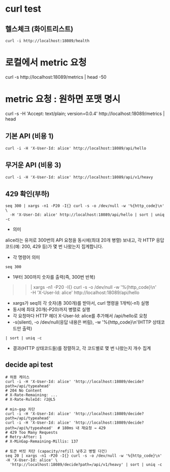# curl test

## 헬스체크 (화이트리스트)
```shell
curl -i http://localhost:18089/health
```

# 로컬에서 metric 요청
curl -s http://localhost:18089/metrics | head -50

# metric 요청 : 원하면 포맷 명시
curl -s -H 'Accept: text/plain; version=0.0.4' http://localhost:18089/metrics | head

## 기본 API (비용 1)
```shell
curl -i -H 'X-User-Id: alice' http://localhost:18089/api/hello
```

## 무거운 API (비용 3)
```shell
curl -i -H 'X-User-Id: alice' http://localhost:18089/api/v1/heavy
```

## 429 확인(부하)
```shell
seq 300 | xargs -n1 -P20 -I{} curl -s -o /dev/null -w '%{http_code}\n' \
  -H 'X-User-Id: alice' http://localhost:18089/api/hello | sort | uniq -c
```
- 의미

alice라는 유저로 300번의 API 요청을 동시에(최대 20개 병렬) 보내고,
각 HTTP 응답 코드(예: 200, 429 등)가 몇 번 나왔는지 집계합니다.

- 각 명령어 의미
>>
    seq 300

- 1부터 300까지 숫자를 출력(즉, 300번 반복)

>>    | xargs -n1 -P20 -I{} curl -s -o /dev/null -w '%{http_code}\n' \
    -H 'X-User-Id: alice' http://localhost:18089/api/hello

- xargs가 seq의 각 숫자(총 300개)를 받아서, curl 명령을 1개씩(-n1) 실행
- 동시에 최대 20개(-P20)까지 병렬로 실행
- 각 요청마다 HTTP 헤더 X-User-Id: alice를 추가해서 /api/hello로 요청
- -s(silent), -o /dev/null(응답 내용은 버림), -w '%{http_code}\n'(HTTP 상태코드만 출력)

>>
    | sort | uniq -c

- 결과(HTTP 상태코드들)를 정렬하고, 각 코드별로 몇 번 나왔는지 개수 집계

## decide api test
```shell
# 허용 케이스
curl -i -H 'X-User-Id: alice' 'http://localhost:18089/decide?path=/api/typeahead'
# 204 No Content
# X-Rate-Remaining: ...
# X-Rate-RuleId: r2@L5

# min-gap 차단
curl -i -H 'X-User-Id: alice' 'http://localhost:18089/decide?path=/api/typeahead'
curl -i -H 'X-User-Id: alice' 'http://localhost:18089/decide?path=/api%/typeahead'  # 180ms 내 재요청 → 429
# 429 Too Many Requests
# Retry-After: 1
# X-MinGap-Remaining-Millis: 137

# 토큰 버킷 차단 (capacity/refill 낮추고 병렬 다건)
seq 20 | xargs -n1 -P20 -I{} curl -s -o /dev/null -w '%{http_code}\n' -H 'X-User-Id: alice' \
  'http://localhost:18089/decide?path=/api/v1/heavy' | sort | uniq -c
```